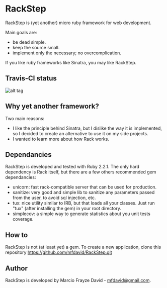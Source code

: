 # RackStep

RackStep is (yet another) micro ruby framework for web development.

Main goals are:
- be dead simple.
- keep the source small.
- implement only the necessary; no overcomplication.

If you like ruby frameworks like Sinatra, you may like RackStep.


## Travis-CI status
![alt tag](https://api.travis-ci.org/mfdavid/RackStep.svg)


## Why yet another framework?

Two main reasons:
- I like the principle behind Sinatra, but I dislike the way it is implemented,
so I decided to create an alternative to use it on my side projects.
- I wanted to learn more about how Rack works.


## Dependancies

RackStep is developed and tested with Ruby 2.2.1. The only hard dependency is
Rack itself, but there are a few others recommended gem dependancies:
- unicorn: fast rack-compatible server that can be used for production.
- sanitize: very good and simple lib to sanitize any parameters passed from the user, to avoid sql injection, etc.
- tux: nice utility similar to IRB, but that loads all your classes. Just run "tux" (after installing the gem) in your root directory.
- simplecov: a simple way to generate statistics about you unit tests coverage.


## How to

RackStep is not (at least yet) a gem. To create a new application, clone this
repository
https://github.com/mfdavid/RackStep.git


## Author

RackStep is developed by Marcio Frayze David - mfdavid@gmail.com.
